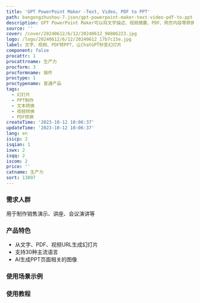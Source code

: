 ```yaml
---
title: 'GPT PowerPoint Maker -Text, Video, PDF to PPT'
path: bangongzhushou-7.json/gpt-powerpoint-maker-text-video-pdf-to-ppt
description: GPT PowerPoint Maker可以将文字描述、视频摘要、PDF、网页内容等转换为视觉吸引力强的幻灯片，自动生成PPT，省时省力。
source: ''
cover: /cover/20240612/6/12/20240612_98806223.jpg
logo: /logo/20240612/6/12/20240612_17b7c15e.jpg
label: 文字、视频、PDF转PPT，让ChatGPT秒变幻灯片
component: false
procattr: 1
procattrname: 生产力
procform: 3
procformname: 插件
proctype: 1
proctypename: 普通产品
tags:
  - 幻灯片
  - PPT制作
  - 文本转换
  - 视频转换
  - PDF转换
createTime: '2023-10-12 10:06:37'
updateTime: '2023-10-12 10:06:37'
lang: en
isicp: 2
isqian: 1
iswx: 2
isqq: 2
iscom: 2
price: ''
catname: 生产力
sort: 13897
---
```




### 需求人群
用于制作销售演示、讲座、会议演讲等

### 产品特色
- 从文字、PDF、视频URL生成幻灯片
- 支持30种主流语言
- AI生成PPT页面相关的图像

### 使用场景示例


### 使用教程


  
